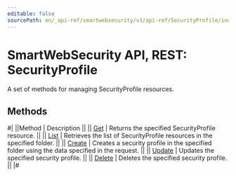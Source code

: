 ```yaml
---
editable: false
sourcePath: en/_api-ref/smartwebsecurity/v1/api-ref/SecurityProfile/index.md
---
```


# SmartWebSecurity API, REST: SecurityProfile

A set of methods for managing SecurityProfile resources.

## Methods

#|
||Method | Description ||
|| [Get](get.md) | Returns the specified SecurityProfile resource. ||
|| [List](list.md) | Retrieves the list of SecurityProfile resources in the specified folder. ||
|| [Create](create.md) | Creates a security profile in the specified folder using the data specified in the request. ||
|| [Update](update.md) | Updates the specified security profile. ||
|| [Delete](delete.md) | Deletes the specified security profile. ||
|#